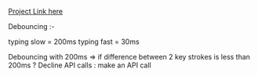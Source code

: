 [Project Link here](https://my-youtubee-clone.netlify.app/)


Debouncing :-


typing slow = 200ms
typing fast = 30ms

Debouncing with 200ms
=> if difference between 2 key strokes is less than 200ms ? Decline API calls  : make an API call
